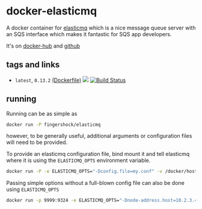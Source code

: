 # docker-elasticmq

A docker container for [elasticmq](https://github.com/adamw/elasticmq) which is a nice message queue server with an SQS interface which makes it fantastic for SQS app developers.

It's on [docker-hub](https://hub.docker.com/r/fingershock/elasticmq/) and [github](https://github.com/iJJi/docker-elasticmq)

## tags and links
 * `latest`, `0.13.2` [(Dockerfile)](https://github.com/ijji/docker-elasticmq/blob/master/Dockerfile) [![](https://badge.imagelayers.io/fingershock/elasticmq:latest.svg)](https://imagelayers.io/?images=fingershock/elasticmq:latest) [![Build Status](https://travis-ci.org/iJJi/docker-elasticmq.svg?branch=master)](https://travis-ci.org/iJJi/docker-elasticmq)

## running

Running can be as simple as
```sh
docker run -P fingershock/elasticmq
```
however, to be generally useful, additional arguments or configuration files will need to be provided.

To provide an elasticmq configuration file, bind mount it and tell elasticmq where it is using the `ELASTICMQ_OPTS` environment variable.
```sh
docker run -P -e ELASTICMQ_OPTS="-Dconfig.file=my.conf" -v /docker/host/emq/my.conf:/elasticmq/my.conf:ro  fingershock/elasticmq
```


Passing simple options without a full-blown config file can also be done using `ELASTICMQ_OPTS`

```sh
docker run -p 9999:9324 -e ELASTICMQ_OPTS="-Dnode-address.host=10.2.3.4 -Dnode-address.port=9999" fingershock/elasticmq
```

